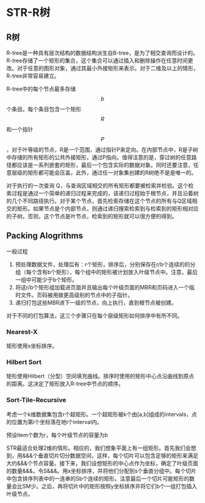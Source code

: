 # STR-R树

## R树

R-tree是一种具有层次结构的数据结构派生自B-tree，是为了相交查询而设计的。R-tree存储了一个矩形的集合，这个集合可以通过插入和删除操作在任意时间更改。对于任意的图形对象，通过其最小外接矩形来表示。对于二维及以上的情形，R-tree非常容易建立。

R-tree中的每个节点最多存储$$b$$个条目。每个条目包含一个矩形$$ R $$和一个指针$$P$$，对于叶等级的节点，R是一个范围，通过指针P来定向。在内部节点中，R是子树中存储的所有矩形的公共外接矩形，通过P指向。值得注意的是，穿过树的任意路径都应该是一系列嵌套的矩形，最后一个包含实际的数据对象。同时还要注意，任意层级的矩形都可能会压盖，此外，通过任一对象集创建的R树绝不是是唯一的。

对于执行的一次查询 Q，与查询区域相交的所有矩形都要被检索并检验。这个检索过程是通过一个简单的递归过程来完成的，该递归过程始于根节点，并且沿着树的几个不同路径执行。对于某个节点，首先检索存储在这个节点的所有与Q区域相交的矩形。如果节点是个内部节点，则通过递归搜索检索到与检索到的矩形相对应的子树。否则，这个节点是叶节点，检索到的矩形就可以很方便的得到。

## Packing Alogrithms

一般过程

1. 预处理数据文件，处理后有：r个矩形，排序后，分别保存在r/b个连续的的分组（每个含有b个矩形），每个组中的矩形被计划放入叶级节点中。注意，最后一组中可能少于b个矩形。
2. 将这r/b个矩形组加载进页面并且输出每个叶级页面的MBR和页码进入一个临时文件。页码被用做更高级别的节点中的子指针。
3. 递归打包这些MBR进下一级的节点，向上执行，直到根节点被创建。

对于不同的打包算法，这三个步骤只在每个层级矩形如何排序中有所不同。

### Nearest-X

矩形使用x坐标排序。

### Hilbert Sort

矩形使用Hilbert（分型）空间填充曲线。排序时使用的矩形中心点沿曲线到原点的距离。这决定了矩形放入R-tree中节点的顺序。

### Sort-Tile-Recursive

考虑一个k维数据集包含r个超矩形。一个超矩形被k个由\[a,b\]组成的intervals，点的位置为第i个坐标落在地i个interval内。

预设item个数为r，每个叶级节点的容量为b

STR最适合处理2维的情形。相应的，我们想象平面上有一组矩形。首先我们会想到，用&&&个垂直切片切分数据空间，这样，每个切片可以包含足够的矩形来满足大约&&&个节点容量。接下来，我们设想矩形的中心点作为坐标，确定了叶级页面的数量&&&，令S&&&。用x坐标排序，并将他们分配到s个垂直分组中。每个切片中包含排序列表中的一连串的Sb个连续的矩形。注意最后一个切片可能矩形的数量会比SM少。之后，再将切片中的矩形按照y坐标排序并将它们b个一组打包插入叶级节点。

